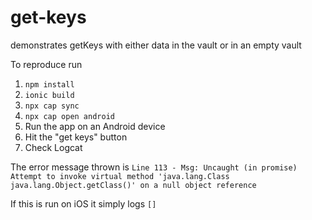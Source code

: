 # get-keys
demonstrates getKeys with either data in the vault or in an empty vault

To reproduce run

1. `npm install`
2. `ionic build`
3. `npx cap sync`
4. `npx cap open android`
5. Run the app on an Android device
6. Hit the "get keys" button
7. Check Logcat

The error message thrown is `Line 113 - Msg: Uncaught (in promise) Attempt to invoke virtual method 'java.lang.Class java.lang.Object.getClass()' on a null object reference`

If this is run on iOS it simply logs `[]`
